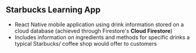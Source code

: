 ## Starbucks Learning App

- React Native mobile application using drink information stored on a cloud database (achieved through Firestore's **Cloud Firestore**)
- Includes information on ingredients and methods for specific drinks a typical Starbucks/ coffee shop would offer to customers
